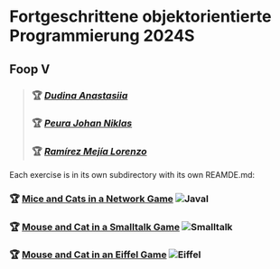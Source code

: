 # Fortgeschrittene objektorientierte Programmierung 2024S

## Foop V

> ### &#127942; [_Dudina Anastasiia_](https://tuwel.tuwien.ac.at/user/view.php?id=182690&course=63218/)
>
> ### &#127942; [_Peura Johan Niklas_](https://tuwel.tuwien.ac.at/user/view.php?id=78904&course=63218/)
>
> ### &#127942; [_Ramírez Mejía Lorenzo_](https://tuwel.tuwien.ac.at/user/view.php?id=107014&course=63218/)

Each exercise is in its own subdirectory with its own REAMDE.md:

### &#127942; [Mice and Cats in a Network Game](https://github.com/AnastasiyaAD/Mice-and-Cats/blob/main/Exercise_1/README.md) ![Javal](https://img.shields.io/badge/java-%23ED8B00.svg?style=for-the-badge&logo=java&logoColor=white)

### &#127942; [Mouse and Cat in a Smalltalk Game](https://github.com/AnastasiyaAD/Mice-and-Cats/blob/main/Exercise_2/README.md) ![Smalltalk](https://img.shields.io/badge/smalltalk-%23ED8B00.svg?style=for-the-badge&logo=smalltalk&logoColor=white)

### &#127942; [Mouse and Cat in an Eiffel Game](https://github.com/AnastasiyaAD/Mice-and-Cats/blob/main/Exercise_3/README.md) ![Eiffel](https://img.shields.io/badge/eiffel-%23ED8B00.svg?style=for-the-badge&logo=eiffel&logoColor=white)
